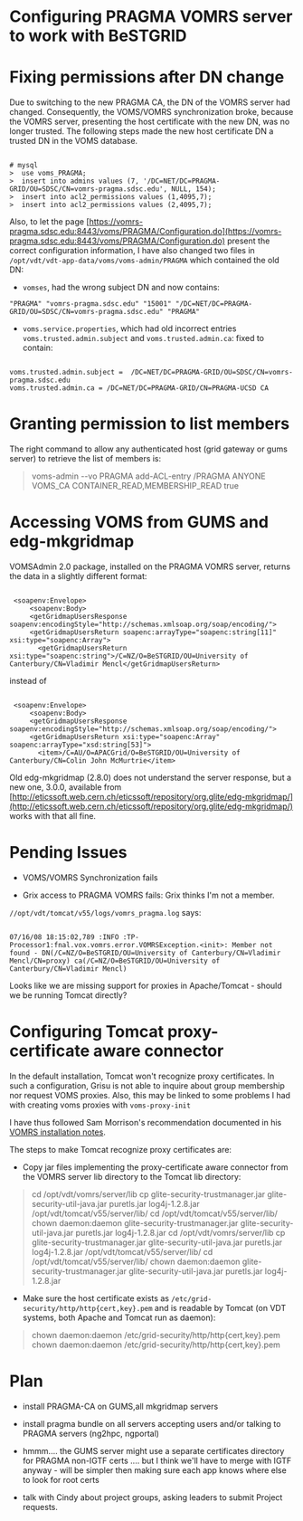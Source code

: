 # Configuring PRAGMA VOMRS server to work with BeSTGRID

# Fixing permissions after DN change

Due to switching to the new PRAGMA CA, the DN of the VOMRS server had changed.  Consequently, the VOMS/VOMRS synchronization broke, because the VOMRS server, presenting the host certificate with the new DN, was no longer trusted.  The following steps made the new host certificate DN a trusted DN in the VOMS database.

``` 

# mysql
>  use voms_PRAGMA;
>  insert into admins values (7, '/DC=NET/DC=PRAGMA-GRID/OU=SDSC/CN=vomrs-pragma.sdsc.edu', NULL, 154); 
>  insert into acl2_permissions values (1,4095,7); 
>  insert into acl2_permissions values (2,4095,7);

```

Also, to let the page [https://vomrs-pragma.sdsc.edu:8443/voms/PRAGMA/Configuration.do](https://vomrs-pragma.sdsc.edu:8443/voms/PRAGMA/Configuration.do) present the correct configuration information, I have also changed two files in `/opt/vdt/vdt-app-data/voms/voms-admin/PRAGMA` which contained the old DN:

- `vomses`, had the wrong subject DN and now contains: 

``` 
"PRAGMA" "vomrs-pragma.sdsc.edu" "15001" "/DC=NET/DC=PRAGMA-GRID/OU=SDSC/CN=vomrs-pragma.sdsc.edu" "PRAGMA"
```
- `voms.service.properties`, which had old incorrect entries `voms.trusted.admin.subject` and `voms.trusted.admin.ca`: fixed to contain:

``` 

voms.trusted.admin.subject =  /DC=NET/DC=PRAGMA-GRID/OU=SDSC/CN=vomrs-pragma.sdsc.edu
voms.trusted.admin.ca = /DC=NET/DC=PRAGMA-GRID/CN=PRAGMA-UCSD CA

```

# Granting permission to list members

The right command to allow any authenticated host (grid gateway or gums server) to retrieve the list of members is:

>  voms-admin --vo PRAGMA add-ACL-entry /PRAGMA ANYONE VOMS_CA CONTAINER_READ,MEMBERSHIP_READ true 

# Accessing VOMS from GUMS and edg-mkgridmap

VOMSAdmin 2.0 package, installed on the PRAGMA VOMRS server, returns the data in a slightly different format:

``` 

 <soapenv:Envelope>
     <soapenv:Body>
     <getGridmapUsersResponse soapenv:encodingStyle="http://schemas.xmlsoap.org/soap/encoding/">
     <getGridmapUsersReturn soapenc:arrayType="soapenc:string[11]" xsi:type="soapenc:Array">
       <getGridmapUsersReturn xsi:type="soapenc:string">/C=NZ/O=BeSTGRID/OU=University of Canterbury/CN=Vladimir Mencl</getGridmapUsersReturn>

```

instead of

``` 

 <soapenv:Envelope>
     <soapenv:Body>
     <getGridmapUsersResponse soapenv:encodingStyle="http://schemas.xmlsoap.org/soap/encoding/">
     <getGridmapUsersReturn xsi:type="soapenc:Array" soapenc:arrayType="xsd:string[53]">
       <item>/C=AU/O=APACGrid/O=BeSTGRID/OU=University of Canterbury/CN=Colin John McMurtrie</item>

```

Old edg-mkgridmap (2.8.0) does not understand the server response, but a new one, 3.0.0, available from [http://eticssoft.web.cern.ch/eticssoft/repository/org.glite/edg-mkgridmap/](http://eticssoft.web.cern.ch/eticssoft/repository/org.glite/edg-mkgridmap/) works with that all fine. 

# Pending Issues

- VOMS/VOMRS Synchronization fails

- Grix access to PRAGMA VOMRS fails: Grix thinks I'm not a member.

`//opt/vdt/tomcat/v55/logs/vomrs_pragma.log` says:

``` 

07/16/08 18:15:02,789 :INFO :TP-Processor1:fnal.vox.vomrs.error.VOMRSException.<init>: Member not found - DN(/C=NZ/O=BeSTGRID/OU=University of Canterbury/CN=Vladimir Mencl/CN=proxy) ca(/C=NZ/O=BeSTGRID/OU=University of Canterbury/CN=Vladimir Mencl)

```

Looks like we are missing support for proxies in Apache/Tomcat - should we be running Tomcat directly?

# Configuring Tomcat proxy-certificate aware connector

In the default installation, Tomcat won't recognize proxy certificates.  In such a configuration, Grisu is not able to inquire about group membership nor request VOMS proxies.  Also, this may be linked to some problems I had with creating voms proxies with `voms-proxy-init`

I have thus followed Sam Morrison's recommendation documented in his [VOMRS installation notes](http://projects.arcs.org.au/trac/systems/wiki/HowTo/InstallVomrs).

The steps to make Tomcat recognize proxy certificates are:

- Copy jar files implementing the proxy-certificate aware connector from the VOMRS server lib directory to the Tomcat lib directory:


>  cd /opt/vdt/vomrs/server/lib
>  cp glite-security-trustmanager.jar glite-security-util-java.jar puretls.jar log4j-1.2.8.jar /opt/vdt/tomcat/v55/server/lib/ 
>  cd /opt/vdt/tomcat/v55/server/lib/ 
>  chown daemon:daemon glite-security-trustmanager.jar glite-security-util-java.jar puretls.jar log4j-1.2.8.jar 
>  cd /opt/vdt/vomrs/server/lib
>  cp glite-security-trustmanager.jar glite-security-util-java.jar puretls.jar log4j-1.2.8.jar /opt/vdt/tomcat/v55/server/lib/ 
>  cd /opt/vdt/tomcat/v55/server/lib/ 
>  chown daemon:daemon glite-security-trustmanager.jar glite-security-util-java.jar puretls.jar log4j-1.2.8.jar 

- Make sure the host certificate exists as `/etc/grid-security/http/http{cert,key}.pem` and is readable by Tomcat (on VDT systems, both Apache and Tomcat run as daemon):


>  chown daemon:daemon /etc/grid-security/http/http{cert,key}.pem
>  chown daemon:daemon /etc/grid-security/http/http{cert,key}.pem


# Plan

- install PRAGMA-CA on GUMS,all mkgridmap servers
- install pragma bundle on all servers accepting users and/or talking to PRAGMA servers (ng2hpc, ngportal)
	
- hmmm.... the GUMS server might use a separate certificates directory for PRAGMA non-IGTF certs .... but I think we'll have to merge with IGTF anyway - will be simpler then making sure each app knows where else to look for root certs

- talk with Cindy about project groups, asking leaders to submit Project requests.

